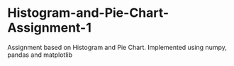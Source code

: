 # Histogram-and-Pie-Chart-Assignment-1
Assignment based on Histogram and Pie Chart. Implemented using numpy, pandas and matplotlib
